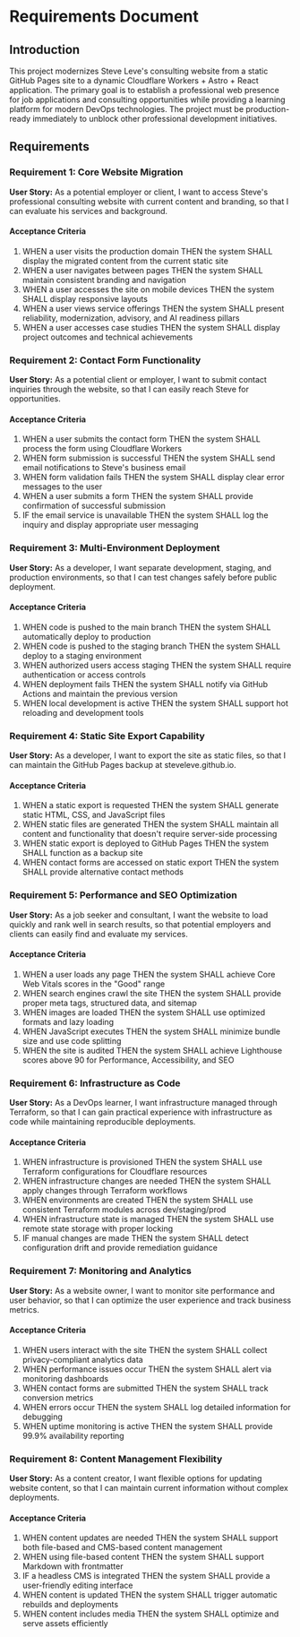 # Requirements Document

## Introduction

This project modernizes Steve Leve's consulting website from a static GitHub Pages site to a dynamic Cloudflare Workers + Astro + React application. The primary goal is to establish a professional web presence for job applications and consulting opportunities while providing a learning platform for modern DevOps technologies. The project must be production-ready immediately to unblock other professional development initiatives.

## Requirements

### Requirement 1: Core Website Migration

**User Story:** As a potential employer or client, I want to access Steve's professional consulting website with current content and branding, so that I can evaluate his services and background.

#### Acceptance Criteria

1. WHEN a user visits the production domain THEN the system SHALL display the migrated content from the current static site
2. WHEN a user navigates between pages THEN the system SHALL maintain consistent branding and navigation
3. WHEN a user accesses the site on mobile devices THEN the system SHALL display responsive layouts
4. WHEN a user views service offerings THEN the system SHALL present reliability, modernization, advisory, and AI readiness pillars
5. WHEN a user accesses case studies THEN the system SHALL display project outcomes and technical achievements

### Requirement 2: Contact Form Functionality

**User Story:** As a potential client or employer, I want to submit contact inquiries through the website, so that I can easily reach Steve for opportunities.

#### Acceptance Criteria

1. WHEN a user submits the contact form THEN the system SHALL process the form using Cloudflare Workers
2. WHEN form submission is successful THEN the system SHALL send email notifications to Steve's business email
3. WHEN form validation fails THEN the system SHALL display clear error messages to the user
4. WHEN a user submits a form THEN the system SHALL provide confirmation of successful submission
5. IF the email service is unavailable THEN the system SHALL log the inquiry and display appropriate user messaging

### Requirement 3: Multi-Environment Deployment

**User Story:** As a developer, I want separate development, staging, and production environments, so that I can test changes safely before public deployment.

#### Acceptance Criteria

1. WHEN code is pushed to the main branch THEN the system SHALL automatically deploy to production
2. WHEN code is pushed to the staging branch THEN the system SHALL deploy to a staging environment
3. WHEN authorized users access staging THEN the system SHALL require authentication or access controls
4. WHEN deployment fails THEN the system SHALL notify via GitHub Actions and maintain the previous version
5. WHEN local development is active THEN the system SHALL support hot reloading and development tools

### Requirement 4: Static Site Export Capability

**User Story:** As a developer, I want to export the site as static files, so that I can maintain the GitHub Pages backup at steveleve.github.io.

#### Acceptance Criteria

1. WHEN a static export is requested THEN the system SHALL generate static HTML, CSS, and JavaScript files
2. WHEN static files are generated THEN the system SHALL maintain all content and functionality that doesn't require server-side processing
3. WHEN static export is deployed to GitHub Pages THEN the system SHALL function as a backup site
4. WHEN contact forms are accessed on static export THEN the system SHALL provide alternative contact methods

### Requirement 5: Performance and SEO Optimization

**User Story:** As a job seeker and consultant, I want the website to load quickly and rank well in search results, so that potential employers and clients can easily find and evaluate my services.

#### Acceptance Criteria

1. WHEN a user loads any page THEN the system SHALL achieve Core Web Vitals scores in the "Good" range
2. WHEN search engines crawl the site THEN the system SHALL provide proper meta tags, structured data, and sitemap
3. WHEN images are loaded THEN the system SHALL use optimized formats and lazy loading
4. WHEN JavaScript executes THEN the system SHALL minimize bundle size and use code splitting
5. WHEN the site is audited THEN the system SHALL achieve Lighthouse scores above 90 for Performance, Accessibility, and SEO

### Requirement 6: Infrastructure as Code

**User Story:** As a DevOps learner, I want infrastructure managed through Terraform, so that I can gain practical experience with infrastructure as code while maintaining reproducible deployments.

#### Acceptance Criteria

1. WHEN infrastructure is provisioned THEN the system SHALL use Terraform configurations for Cloudflare resources
2. WHEN infrastructure changes are needed THEN the system SHALL apply changes through Terraform workflows
3. WHEN environments are created THEN the system SHALL use consistent Terraform modules across dev/staging/prod
4. WHEN infrastructure state is managed THEN the system SHALL use remote state storage with proper locking
5. IF manual changes are made THEN the system SHALL detect configuration drift and provide remediation guidance

### Requirement 7: Monitoring and Analytics

**User Story:** As a website owner, I want to monitor site performance and user behavior, so that I can optimize the user experience and track business metrics.

#### Acceptance Criteria

1. WHEN users interact with the site THEN the system SHALL collect privacy-compliant analytics data
2. WHEN performance issues occur THEN the system SHALL alert via monitoring dashboards
3. WHEN contact forms are submitted THEN the system SHALL track conversion metrics
4. WHEN errors occur THEN the system SHALL log detailed information for debugging
5. WHEN uptime monitoring is active THEN the system SHALL provide 99.9% availability reporting

### Requirement 8: Content Management Flexibility

**User Story:** As a content creator, I want flexible options for updating website content, so that I can maintain current information without complex deployments.

#### Acceptance Criteria

1. WHEN content updates are needed THEN the system SHALL support both file-based and CMS-based content management
2. WHEN using file-based content THEN the system SHALL support Markdown with frontmatter
3. IF a headless CMS is integrated THEN the system SHALL provide a user-friendly editing interface
4. WHEN content is updated THEN the system SHALL trigger automatic rebuilds and deployments
5. WHEN content includes media THEN the system SHALL optimize and serve assets efficiently